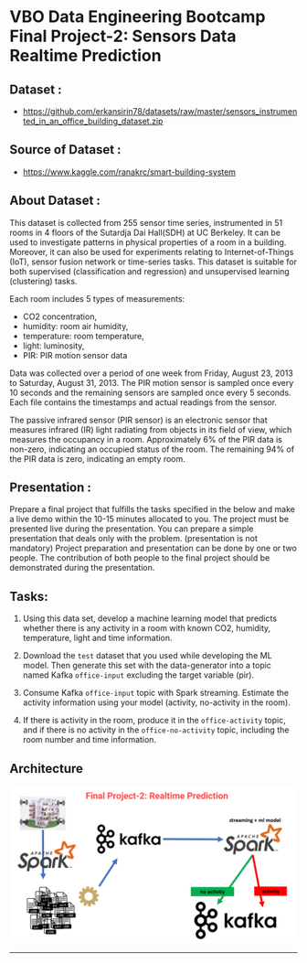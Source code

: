 # VBO Data Engineering Bootcamp Final Project-2: Sensors Data Realtime Prediction

## Dataset : 
- https://github.com/erkansirin78/datasets/raw/master/sensors_instrumented_in_an_office_building_dataset.zip

## Source of Dataset : 
- https://www.kaggle.com/ranakrc/smart-building-system


## About Dataset :
This dataset is collected from 255 sensor time series, instrumented in 51 rooms in 4 floors of the Sutardja Dai Hall(SDH) at UC Berkeley. It can be used to investigate patterns in physical properties of a room in a building. Moreover, it can also be used for experiments relating to Internet-of-Things (IoT), sensor fusion network or time-series tasks. This dataset is suitable for both supervised (classification and regression) and unsupervised learning (clustering) tasks.

Each room includes 5 types of measurements: 
- CO2 concentration, 
- humidity: room air humidity, 
- temperature: room temperature,
- light: luminosity, 
- PIR: PIR motion sensor data

Data was collected over a period of one week from Friday, August 23, 2013 to Saturday, August 31, 2013. The PIR motion sensor is sampled once every 10 seconds and the remaining sensors are sampled once every 5 seconds. Each file contains the timestamps and actual readings from the sensor.

The passive infrared sensor (PIR sensor) is an electronic sensor that measures infrared (IR) light radiating from objects in its field of view, which measures the occupancy in a room. Approximately 6% of the PIR data is non-zero, indicating an occupied status of the room. The remaining 94% of the PIR data is zero, indicating an empty room.

## Presentation :

Prepare a final project that fulfills the tasks specified in the below and make a live demo within the 10-15 minutes allocated to you.
The project must be presented live during the presentation. You can prepare a simple presentation that deals only with the problem. (presentation is not mandatory)
Project preparation and presentation can be done by one or two people. The contribution of both people to the final project should be demonstrated during the presentation.


## Tasks:
1. Using this data set, develop a machine learning model that predicts whether there is any activity in a room with known CO2, humidity, temperature, light and time information.

2. Download the `test` dataset that you used while developing the ML model. Then generate this set with the data-generator into a topic named Kafka `office-input` excluding the target variable (pir).

3. Consume Kafka `office-input` topic with Spark streaming. Estimate the activity information using your model (activity, no-activity in the room).

4. If there is activity in the room, produce it in the `office-activity` topic, and if there is no activity in the `office-no-activity` topic, including the room number and time information.


## Architecture

![](architecture.png)

---------








